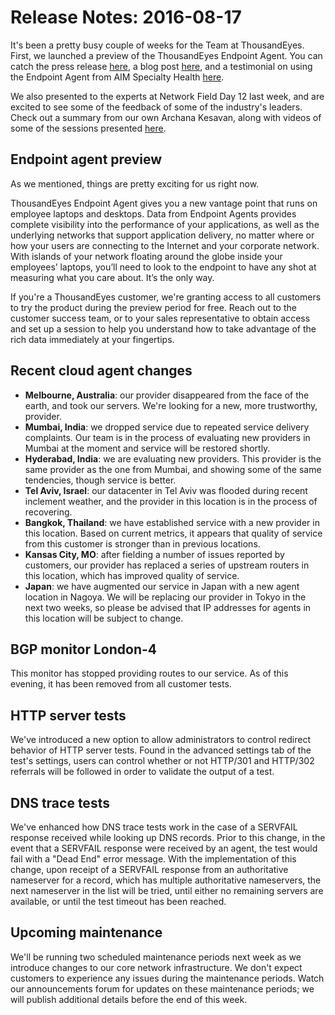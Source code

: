# Release Notes: 2016-08-17

It's been a pretty busy couple of weeks for the Team at ThousandEyes. First, we launched a preview of the ThousandEyes Endpoint Agent. You can catch the press release [here](https://www.thousandeyes.com/press-releases/network-visibility-with-endpoint-agent), a blog post [here](https://blog.thousandeyes.com/introducing-endpoint-agent-extending-visibility-end-user/), and a testimonial on using the Endpoint Agent from AIM Specialty Health [here](https://blog.thousandeyes.com/monitoring-end-user-experience-endpoint-agents/).

We also presented to the experts at Network Field Day 12 last week, and are excited to see some of the feedback of some of the industry's leaders. Check out a summary from our own Archana Kesavan, along with videos of some of the sessions presented [here](https://blog.thousandeyes.com/networking-field-day-12/).

## Endpoint agent preview

As we mentioned, things are pretty exciting for us right now.

ThousandEyes Endpoint Agent gives you a new vantage point that runs on employee laptops and desktops. Data from Endpoint Agents provides complete visibility into the performance of your applications, as well as the underlying networks that support application delivery, no matter where or how your users are connecting to the Internet and your corporate network. With islands of your network floating around the globe inside your employees’ laptops, you’ll need to look to the endpoint to have any shot at measuring what you care about. It’s the only way.

If you're a ThousandEyes customer, we're granting access to all customers to try the product during the preview period for free. Reach out to the customer success team, or to your sales representative to obtain access and set up a session to help you understand how to take advantage of the rich data immediately at your fingertips.

## Recent cloud agent changes

* **Melbourne, Australia**: our provider disappeared from the face of the earth, and took our servers. We're looking for a new, more trustworthy, provider.
* **Mumbai, India**: we dropped service due to repeated service delivery complaints. Our team is in the process of evaluating new providers in Mumbai at the moment and service will be restored shortly.
* **Hyderabad, India**: we are evaluating new providers. This provider is the same provider as the one from Mumbai, and showing some of the same tendencies, though service is better.
* **Tel Aviv, Israel**: our datacenter in Tel Aviv was flooded during recent inclement weather, and the provider in this location is in the process of recovering.  
* **Bangkok, Thailand**: we have established service with a new provider in this location. Based on current metrics, it appears that quality of service from this customer is stronger than in previous locations.
* **Kansas City, MO**: after fielding a number of issues reported by customers, our provider has replaced a series of upstream routers in this location, which has improved quality of service.
* **Japan**: we have augmented our service in Japan with a new agent location in Nagoya. We will be replacing our provider in Tokyo in the next two weeks, so please be advised that IP addresses for agents in this location will be subject to change.

##  BGP monitor London-4

This monitor has stopped providing routes to our service. As of this evening, it has been removed from all customer tests.

## HTTP server tests

We've introduced a new option to allow administrators to control redirect behavior of HTTP server tests. Found in the advanced settings tab of the test's settings, users can control whether or not HTTP/301 and HTTP/302 referrals will be followed in order to validate the output of a test.

## DNS trace tests

We've enhanced how DNS trace tests work in the case of a SERVFAIL response received while looking up DNS records. Prior to this change, in the event that a SERVFAIL response were received by an agent, the test would fail with a "Dead End" error message. With the implementation of this change, upon receipt of a SERVFAIL response from an authoritative nameserver for a record, which has multiple authoritative nameservers, the next nameserver in the list will be tried, until either no remaining servers are available, or until the test timeout has been reached.

##  Upcoming maintenance

We'll be running two scheduled maintenance periods next week as we introduce changes to our core network infrastructure. We don't expect customers to experience any issues during the maintenance periods. Watch our announcements forum for updates on these maintenance periods; we will publish additional details before the end of this week.

